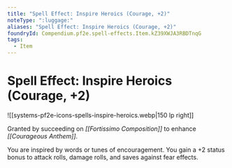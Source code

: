 ```yaml
---
title: "Spell Effect: Inspire Heroics (Courage, +2)"
noteType: ":luggage:"
aliases: "Spell Effect: Inspire Heroics (Courage, +2)"
foundryId: Compendium.pf2e.spell-effects.Item.kZ39XWJA3RBDTnqG
tags:
  - Item
---
```


# Spell Effect: Inspire Heroics (Courage, +2)
![[systems-pf2e-icons-spells-inspire-heroics.webp|150 lp right]]

Granted by succeeding on _[[Fortissimo Composition]]_ to enhance _[[Courageous Anthem]]_.

You are inspired by words or tunes of encouragement. You gain a +2 status bonus to attack rolls, damage rolls, and saves against fear effects.
